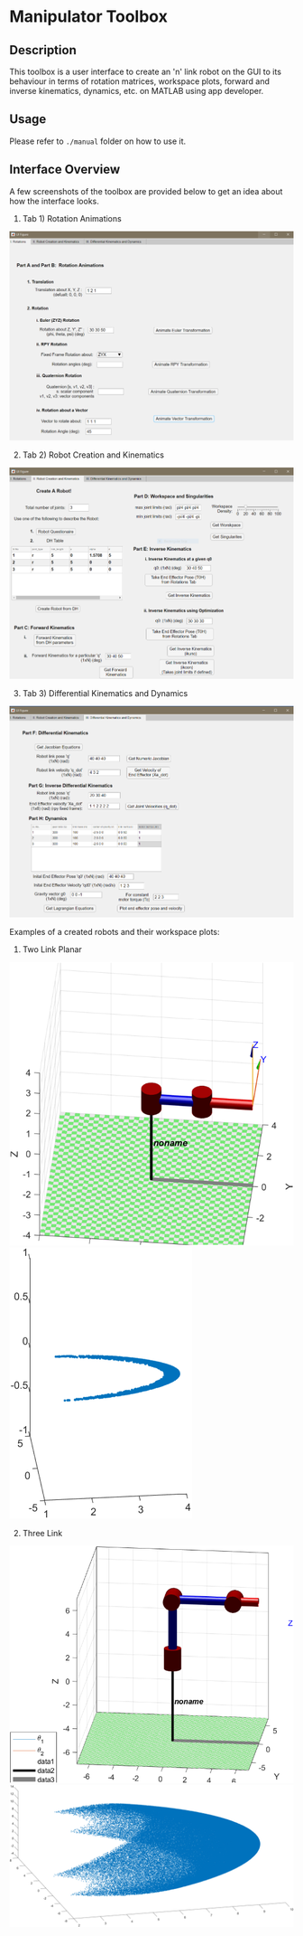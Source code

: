 # Manipulator Toolbox

Description
---
This toolbox is a user interface to create an 'n' link robot on the GUI to its behaviour in terms of rotation matrices, workspace plots, forward and inverse kinematics, dynamics, etc. on MATLAB using app developer.

Usage
---
Please refer to ```./manual``` folder on how to use it.

Interface Overview
---
A few screenshots of the toolbox are provided below to get an idea about how the interface looks.

1. Tab 1) Rotation Animations

<img src="screenshots/parta_3.png" />

2. Tab 2) Robot Creation and Kinematics

<img src="screenshots/partz_3.PNG" />

3. Tab 3) Differential Kinematics and Dynamics

<img src="screenshots/partz_11.PNG" />

Examples of a created robots and their workspace plots:

1. Two Link Planar
<img src="screenshots/partb_1.png" />
<img src="screenshots/partb_5.png" />

2. Three Link

<img src="screenshots/partz_1.png" />
<img src="screenshots/partz_2.png" />


